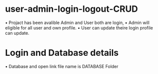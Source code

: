 # user-admin-login-logout-CRUD 

• Projact has been avalible Admin and User both are login,
• Admin will eligible for all user and own profile.
• User can update theire login profile can update.



# Login and Database details

• Database and open link file name is DATABASE Folder

